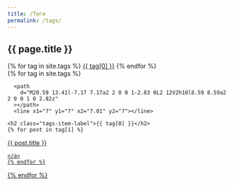 ```yaml
---
title: /Теги
permalink: /tags/
---
```


<div class="tags">
  <div class="tags-header">
    <h2 class="tags-header-title">{{ page.title }}</h2>
    <div class="tags-header-line"></div>
  </div>
  <div class="tags-clouds">
    {% for tag in site.tags %}
    <a href="#{{ tag[0] }}">{{ tag[0] }}</a>
    {% endfor %}
  </div>
  {% for tag in site.tags %}
  <div class="tags-item" id="{{ tag[0] }}">
    
      <path
        d="M20.59 13.41l-7.17 7.17a2 2 0 0 1-2.83 0L2 12V2h10l8.59 8.59a2 2 0 0 1 0 2.82z"
      ></path>
      <line x1="7" y1="7" x2="7.01" y2="7"></line>
    
    <h2 class="tags-item-label">{{ tag[0] }}</h2>
    {% for post in tag[1] %}
   
 <a class="tags-post" href="{{ post.url | prepend: site.baseurl }}">
   <div>
        <span class="tags-post-title">{{ post.title }}</span>
        <div class="tags-post-line"></div>
      </div>
      
    </a>
    {% endfor %}
  </div>
  {% endfor %}
</div>
